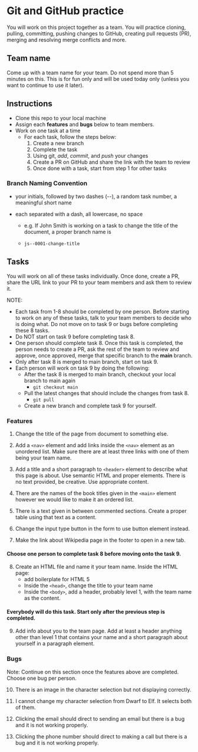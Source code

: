 # Git and GitHub practice

You will work on this project together as a team. You will practice cloning, pulling, committing, pushing changes to GitHub, creating pull requests (PR), merging and resolving merge conflicts and more.

## Team name

Come up with a team name for your team. Do not spend more than 5 minutes on this. This is for fun only and will be used today only (unless you want to continue to use it later).

## Instructions

- Clone this repo to your local machine
- Assign each **features** and **bugs** below to team members.
- Work on one task at a time
  - For each task, follow the steps below:
    1. Create a new branch
    2. Complete the task
    3. Using git, _add_, _commit_, and _push_ your changes
    4. Create a PR on GitHub and share the link with the team to review
    5. Once done with a task, start from step 1 for other tasks

### Branch Naming Convention

- your initials, followed by two dashes (--), a random task number, a meaningful short name
- each separated with a dash, all lowercase, no space

  - e.g. If John Smith is working on a task to change the title of the document, a proper branch name is

  - `js--0001-change-title`

## Tasks

You will work on all of these tasks individually. Once done, create a PR, share the URL link to your PR to your team members and ask them to review it.

NOTE:

- Each task from 1-8 should be completed by one person. Before starting to work on any of these tasks, talk to your team members to decide who is doing what. Do not move on to task 9 or bugs before completing these 8 tasks.
- Do NOT start on task 9 before completing task 8.
- One person should complete task 8. Once this task is completed, the person needs to create a PR, ask the rest of the team to review and approve, once approved, merge that specific branch to the **main** branch.
- Only after task 8 is merged to main branch, start on task 9.
- Each person will work on task 9 by doing the following:
  - After the task 8 is merged to main branch, checkout your local branch to main again
    - `git checkout main`
  - Pull the latest changes that should include the changes from task 8.
    - `git pull`
  - Create a new branch and complete task 9 for yourself.

### Features

1. Change the title of the page from document to something else.

2. Add a `<nav>` element and add links inside the `<nav>` element as an unordered list. Make sure there are at least three links with one of them being your team name.

3. Add a title and a short paragraph to `<header>` element to describe what this page is about. Use semantic HTML and proper elements. There is no text provided, be creative. Use appropriate content.

4. There are the names of the book titles given in the `<main>` element however we would like to make it an ordered list.

5. There is a text given in between commented sections. Create a proper table using that text as a content.

6. Change the input type button in the form to use button element instead.

7. Make the link about Wikipedia page in the footer to open in a new tab.

#### Choose one person to complete task 8 before moving onto the task 9.

8. Create an HTML file and name it your team name. Inside the HTML page:
   - add boilerplate for HTML 5
   - Inside the `<head>`, change the title to your team name
   - Inside the `<body>`, add a header, probably level 1, with the team name as the content.

#### Everybody will do this task. Start only after the previous step is completed.

9. Add info about you to the team page. Add at least a header anything other than level 1 that contains your name and a short paragraph about yourself in a paragraph element.

### Bugs

Note: Continue on this section once the features above are completed. Choose one bug per person.

10. There is an image in the character selection but not displaying correctly.

11. I cannot change my character selection from Dwarf to Elf. It selects both of them.

12. Clicking the email should direct to sending an email but there is a bug and it is not working properly.

13. Clicking the phone number should direct to making a call but there is a bug and it is not working properly.
